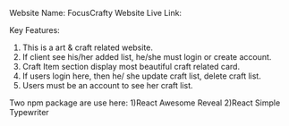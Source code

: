 Website Name: FocusCrafty
Website Live Link: 

Key Features:
1) This is a art & craft related website.
2) If client see his/her added list, he/she must login or create account.
3) Craft Item section display most beautiful craft related card.
4) If users login here, then he/ she update craft list, delete craft list.
5) Users must be an account to see her craft list.
 
Two npm package are use here:
1)React Awesome Reveal
2)React Simple Typewriter
